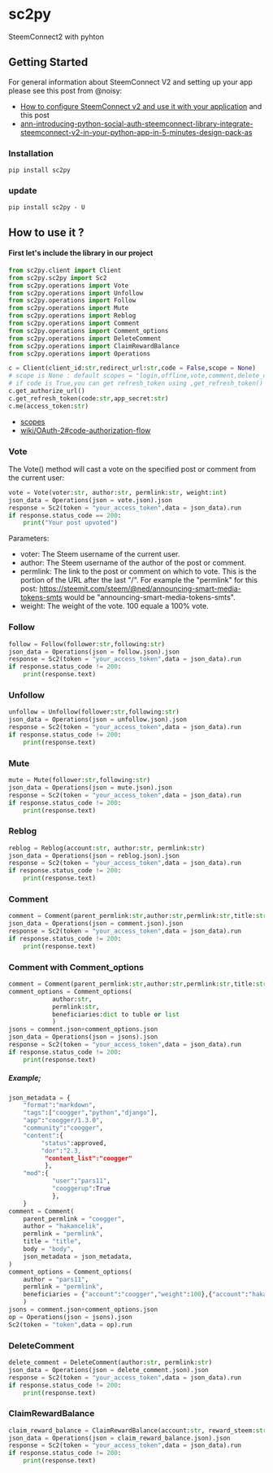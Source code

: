 # sc2py
SteemConnect2 with pyhton

## Getting Started
For general information about SteemConnect V2 and setting up your app please see
this post from @noisy:
- [How to configure SteemConnect v2 and use it with your application](https://busy.org/steemconnect/@noisy/how-to-configure-steemconnect-v2-and-use-it-with-your-application-how-it-works-and-how-it-is-different-from-v1)
and this post
- [ann-introducing-python-social-auth-steemconnect-library-integrate-steemconnect-v2-in-your-python-app-in-5-minutes-design-pack-as](https://steemit.com/steemconnect/@noisy/ann-introducing-python-social-auth-steemconnect-library-integrate-steemconnect-v2-in-your-python-app-in-5-minutes-design-pack-as)

### Installation
`pip install sc2py`

### update
`pip install sc2py - U`

## How to use it ?

#### First let's include the library in our project

```python
from sc2py.client import Client
from sc2py.sc2py import Sc2
from sc2py.operations import Vote
from sc2py.operations import Unfollow
from sc2py.operations import Follow
from sc2py.operations import Mute
from sc2py.operations import Reblog
from sc2py.operations import Comment
from sc2py.operations import Comment_options
from sc2py.operations import DeleteComment
from sc2py.operations import ClaimRewardBalance
from sc2py.operations import Operations

c = Client(client_id:str,redirect_url:str,code = False,scope = None)
# scope is None : default scopes = "login,offline,vote,comment,delete_comment,comment_options,custom_json,claim_reward_balance"
# if code is True,you can get refresh_token using ,get_refresh_token()
c.get_authorize_url()
c.get_refresh_token(code:str,app_secret:str)
c.me(access_token:str)
```
- [scopes](https://github.com/steemit/steemconnect/wiki/OAuth-2#scopes)
- [wiki/OAuth-2#code-authorization-flow](https://github.com/steemit/steemconnect/wiki/OAuth-2#code-authorization-flow)


### Vote

The Vote() method will cast a vote on the specified post or comment from the current user:

```python
vote = Vote(voter:str, author:str, permlink:str, weight:int)
json_data = Operations(json = vote.json).json
response = Sc2(token = "your_access_token",data = json_data).run
if response.status_code == 200:
    print("Your post upvoted")
```
Parameters:
- voter: The Steem username of the current user.
- author: The Steem username of the author of the post or comment.
- permlink: The link to the post or comment on which to vote. This is the portion of the URL after the last "/". For example the "permlink" for this post: https://steemit.com/steem/@ned/announcing-smart-media-tokens-smts would be "announcing-smart-media-tokens-smts".
- weight: The weight of the vote. 100 equale a 100% vote.

### Follow

```python
follow = Follow(follower:str,following:str)
json_data = Operations(json = follow.json).json
response = Sc2(token = "your_access_token",data = json_data).run
if response.status_code != 200:
    print(response.text)
```

### Unfollow

```python
unfollow = Unfollow(follower:str,following:str)
json_data = Operations(json = unfollow.json).json
response = Sc2(token = "your_access_token",data = json_data).run
if response.status_code != 200:
    print(response.text)
```

### Mute

```python
mute = Mute(follower:str,following:str)
json_data = Operations(json = mute.json).json
response = Sc2(token = "your_access_token",data = json_data).run
if response.status_code != 200:
    print(response.text)
```

### Reblog

```python
reblog = Reblog(account:str, author:str, permlink:str)
json_data = Operations(json = reblog.json).json
response = Sc2(token = "your_access_token",data = json_data).run
if response.status_code != 200:
    print(response.text)
```


### Comment

```python
comment = Comment(parent_permlink:str,author:str,permlink:str,title:str,body:str,json_metadata:dict)
json_data = Operations(json = comment.json).json
response = Sc2(token = "your_access_token",data = json_data).run
if response.status_code != 200:
    print(response.text)
```

### Comment with Comment_options

```python
comment = Comment(parent_permlink:str,author:str,permlink:str,title:str,body:str,json_metadata:dict)
comment_options = Comment_options(
            author:str,
            permlink:str,
            beneficiaries:dict to tuble or list
            )
jsons = comment.json+comment_options.json
json_data = Operations(json = jsons).json
response = Sc2(token = "your_access_token",data = json_data).run
if response.status_code != 200:
    print(response.text)
```


##### Example;

```python
json_metadata = {
	"format":"markdown",
    "tags":["coogger","python","django"],
    "app":"coogger/1.3.0",
    "community":"coogger",
    "content":{
    	 "status":approved,
    	 "dor":"2.3,
    	  "content_list":"coogger"
		  },
    "mod":{
    		"user":"pars11",
    		"cooggerup":True
			},
	}
comment = Comment(
	parent_permlink = "coogger",
	author = "hakancelik",
	permlink = "permlink",
	title = "title",
	body = "body",
	json_metadata = json_metadata,
)
comment_options = Comment_options(
	author = "pars11",
	permlink = "permlink",
	beneficiaries = {"account":"coogger","weight":100},{"account":"hakancelik","weight":100} # 100 meas 10%
	)
jsons = comment.json+comment_options.json
op = Operations(json = jsons).json
Sc2(token = "token",data = op).run
```

### DeleteComment

```python
delete_comment = DeleteComment(author:str, permlink:str)
json_data = Operations(json = delete_comment.json).json
response = Sc2(token = "your_access_token",data = json_data).run
if response.status_code != 200:
    print(response.text)
```

### ClaimRewardBalance

```python
claim_reward_balance = ClaimRewardBalance(account:str, reward_steem:str, reward_sbd:str, reward_vests:str)
json_data = Operations(json = claim_reward_balance.json).json
response = Sc2(token = "your_access_token",data = json_data).run
if response.status_code != 200:
    print(response.text)
```
